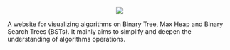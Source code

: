 <p align="center">
  <img src="https://user-images.githubusercontent.com/127468609/280518940-47095b60-ab72-4054-9e33-b7de4f8b38fe.png">
</p>

A website for visualizing algorithms on Binary Tree, Max Heap and Binary 
Search Trees (BSTs). It mainly aims to simplify and deepen the understanding of 
algorithms operations. 
